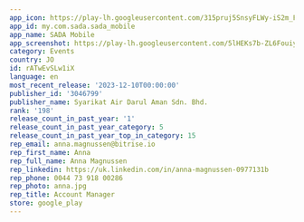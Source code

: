 ```yaml
---
app_icon: https://play-lh.googleusercontent.com/315pruj5SnsyFLWy-iS2m_FzDkDKR0mFVbxsOhtRfFvENKuvSfcvGlwk1LktQQmo3gI
app_id: my.com.sada.sada_mobile
app_name: SADA Mobile
app_screenshot: https://play-lh.googleusercontent.com/5lHEKs7b-ZL6FouiyrakKZD1lN_CxD-R1X78sq_yVI80w7dKWsj6ew5JRhdEUqzjbXE
category: Events
country: JO
id: rATwEvSLw1iX
language: en
most_recent_release: '2023-12-10T00:00:00'
publisher_id: '3046799'
publisher_name: Syarikat Air Darul Aman Sdn. Bhd.
rank: '198'
release_count_in_past_year: '1'
release_count_in_past_year_category: 5
release_count_in_past_year_top_in_category: 15
rep_email: anna.magnussen@bitrise.io
rep_first_name: Anna
rep_full_name: Anna Magnussen
rep_linkedin: https://uk.linkedin.com/in/anna-magnussen-0977131b
rep_phone: 0044 73 918 00286
rep_photo: anna.jpg
rep_title: Account Manager
store: google_play
---
```

